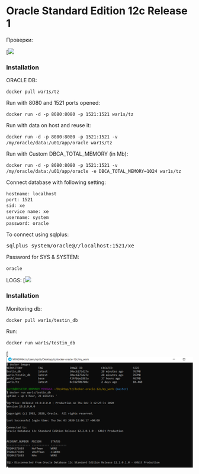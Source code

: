 Oracle Standard Edition 12c Release 1
============================
Проверки:

[![](https://sun9-9.userapi.com/impg/dbPJlc3Bhf5YOKW_tNIXYIvfhsRwTqkFuCcKjg/uZElyVxuxmU.jpg?size=1920x1080&quality=96&proxy=1&sign=e2c0d8a7bbe359a6d9c9b447a0f2d16e)


### Installation
ORACLE DB:

    docker pull war1s/tz

Run with 8080 and 1521 ports opened:

    docker run -d -p 8080:8080 -p 1521:1521 war1s/tz

Run with data on host and reuse it:

    docker run -d -p 8080:8080 -p 1521:1521 -v /my/oracle/data:/u01/app/oracle war1s/tz

Run with Custom DBCA_TOTAL_MEMORY (in Mb):

    docker run -d -p 8080:8080 -p 1521:1521 -v /my/oracle/data:/u01/app/oracle -e DBCA_TOTAL_MEMORY=1024 war1s/tz
Connect database with following setting:

    hostname: localhost
    port: 1521
    sid: xe
    service name: xe
    username: system
    password: oracle

To connect using sqlplus:

<pre>
sqlplus system/oracle@//localhost:1521/xe
</pre>

Password for SYS & SYSTEM:

    oracle
LOGS:
[![](https://sun9-11.userapi.com/impg/9kJmfKYA5Lpcx06HgA4OmCpkyPZYcVDpoQzhHw/tHi3vjJoPmE.jpg?size=1920x1080&quality=96&proxy=1&sign=f12b68d6e3cd49f3cd495f223853b1e8)
### Installation
Monitoring db:

    docker pull war1s/testin_db
Run:

    docker run war1s/testin_db
    
[![](https://raw.githubusercontent.com/WAR-S/docker-oracle-12c/master/my_work/CHECK%20CONSTAINER.bmp)

